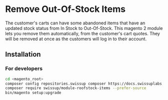 # Remove Out-Of-Stock Items

The customer's carts can have some abandoned items that have an updated stock status from In Stock to Out-Of-Stock.
This magento 2 module lets you remove them automatically, from the customer's cart quotes.
They will be removed at once as the customers will log in to their account.

## Installation

### For developers

```bash
cd <magento_root>
composer config repositories.swissup composer https://docs.swissuplabs.com/packages/
composer require swissup/module-roofstock-items --prefer-source
bin/magento setup:upgrade
